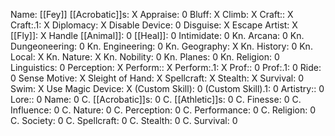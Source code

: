 Name: [[Fey]]
[[Acrobatic]]s: X
Appraise: 0
Bluff: X
Climb: X
Craft:: X
Craft:.1: X
Diplomacy: X
Disable Device: 0
Disguise: X
Escape Artist: X
[[Fly]]: X
Handle [[Animal]]: 0
[[Heal]]: 0
Intimidate: 0
Kn. Arcana: 0
Kn. Dungeoneering: 0
Kn. Engineering: 0
Kn. Geography: X
Kn. History: 0
Kn. Local: X
Kn. Nature: X
Kn. Nobility: 0
Kn. Planes: 0
Kn. Religion: 0
Linguistics: 0
Perception: X
Perform:: X
Perform:.1: X
Prof:: 0
Prof:.1: 0
Ride: 0
Sense Motive: X
Sleight of Hand: X
Spellcraft: X
Stealth: X
Survival: 0
Swim: X
Use Magic Device: X
(Custom Skill): 0
(Custom Skill).1: 0
Artistry:: 0
Lore:: 0
Name: 0
C. [[Acrobatic]]s: 0
C. [[Athletic]]s: 0
C. Finesse: 0
C. Influence: 0
C. Nature: 0
C. Perception: 0
C. Performance: 0
C. Religion: 0
C. Society: 0
C. Spellcraft: 0
C. Stealth: 0
C. Survival: 0
